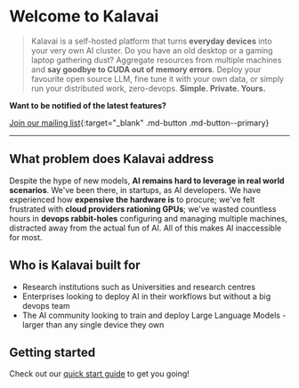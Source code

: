 # Welcome to Kalavai

> Kalavai is a self-hosted platform that turns **everyday devices** into your very own AI cluster. Do you have an old desktop or a gaming laptop gathering dust? Aggregate resources from multiple machines and **say goodbye to CUDA out of memory errors**. Deploy your favourite open source LLM, fine tune it with your own data, or simply run your distributed work, zero-devops. **Simple. Private. Yours.**


**Want to be notified of the latest features?** 

[Join our mailing list](http://eepurl.com/iC89hk){:target="_blank" .md-button .md-button--primary}

---

## What problem does Kalavai address

Despite the hype of new models, **AI remains hard to leverage in real world scenarios**. We've been there, in startups, as AI developers. We have experienced how **expensive the hardware is** to procure; we've felt frustrated with **cloud providers rationing GPUs**; we've wasted countless hours in **devops rabbit-holes** configuring and managing multiple machines, distracted away from the actual fun of AI. All of this makes AI inaccessible for most.


## Who is Kalavai built for

* Research institutions such as Universities and research centres
* Enterprises looking to deploy AI in their workflows but without a big devops team
* The AI community looking to train and deploy Large Language Models -larger than any single device they own


## Getting started

Check out our [quick start guide](getting_started.md) to get you going!

